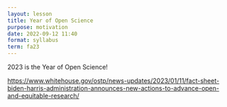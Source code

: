 ```yaml
---
layout: lesson
title: Year of Open Science
purpose: motivation
date: 2022-09-12 11:40
format: syllabus
term: fa23
---
```


2023 is the Year of Open Science!

https://www.whitehouse.gov/ostp/news-updates/2023/01/11/fact-sheet-biden-harris-administration-announces-new-actions-to-advance-open-and-equitable-research/
